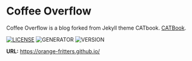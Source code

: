 # Coffee Overflow

Coffee Overflow is a blog forked from Jekyll theme CATbook. [CATBook](https://github.com/starry99/catbook).

[![LICENSE](https://img.shields.io/badge/license-MIT-blue.svg)](LICENSE) ![GENERATOR](https://img.shields.io/badge/made_with-jekyll-blue.svg) ![VERSION](https://img.shields.io/badge/current_version-1.0-green.svg)

**URL:** https://orange-fritters.github.io/
